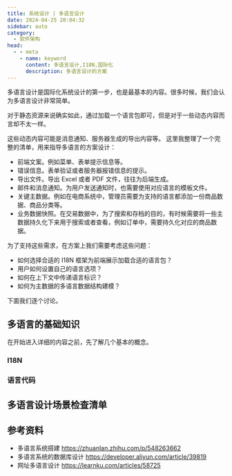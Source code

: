 ```yaml
---
title: 系统设计 | 多语言设计
date: 2024-04-25 20:04:32
sidebar: auto
category: 
  - 软件架构
head:
  - - meta
    - name: keyword
      content: 多语言设计,I18N,国际化
      description: 多语言设计的方案
---
```



多语言设计是国际化系统设计的第一步，也是最基本的内容。很多时候，我们会认为多语言设计非常简单。

对于静态资源来说确实如此，通过加载一个语言包即可，但是对于一些动态内容而言却不太一样。

这些动态内容可能是消息通知、服务器生成的导出内容等。 这里我整理了一个完整的清单，用来指导多语言的方案设计：

- 前端文案。例如菜单、表单提示信息等。
- 错误信息。表单验证或者服务器报错信息的提示。
- 导出文件。导出 Excel 或者 PDF 文件，往往为后端生成。
- 邮件和消息通知。为用户发送通知时，也需要使用对应语言的模板文件。
- 关键主数据。例如在电商系统中，管理员需要为支持的语言都添加一份商品数据、商品分类等。
- 业务数据快照。在交易数据中，为了搜索和存档的目的，有时候需要将一些主数据持久化下来用于搜索或者查看，例如订单中，需要持久化对应的商品数据。

为了支持这些需求，在方案上我们需要考虑这些问题：

- 如何选择合适的 I18N 框架为前端展示加载合适的语言包？
- 用户如何设置自己的语言选项？
- 如何在上下文中传递语言标识？
- 如何为主数据的多语言数据结构建模？

下面我们逐个讨论。

## 多语言的基础知识

在开始进入详细的内容之前，先了解几个基本的概念。

### I18N



### 语言代码




## 多语言设计场景检查清单






## 参考资料

- 多语言系统搭建 https://zhuanlan.zhihu.com/p/548263662
- 多语言系统的数据库设计 https://developer.aliyun.com/article/39819
- 网址多语言设计 https://learnku.com/articles/58725